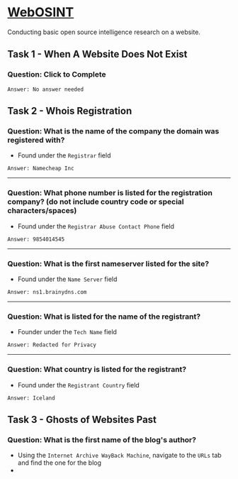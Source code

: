 # [WebOSINT](https://tryhackme.com/room/webosint)
Conducting basic open source intelligence research on a website.

## Task 1 - When A Website Does Not Exist

### Question: Click to Complete
```
Answer: No answer needed
```

## Task 2 - Whois Registration

### Question: What is the name of the company the domain was registered with?
* Found under the `Registrar` field
```
Answer: Namecheap Inc
```
---
### Question: What phone number is listed for the registration company? (do not include country code or special characters/spaces)
* Found under the `Registrar Abuse Contact Phone` field
```
Answer: 9854014545
```
---
### Question: What is the first nameserver listed for the site?
* Found under the `Name Server` field
```
Answer: ns1.brainydns.com
```
---
### Question: What is listed for the name of the registrant?
* Founder under the `Tech Name` field
```
Answer: Redacted for Privacy
```
---
### Question: What country is listed for the registrant?
* Found under the `Registrant Country` field
```
Answer: Iceland
```

## Task 3 - Ghosts of Websites Past

### Question: What is the first name of the blog's author?
* Using the `Internet Archive WayBack Machine`, navigate to the `URLs` tab and find the one for the blog
* 